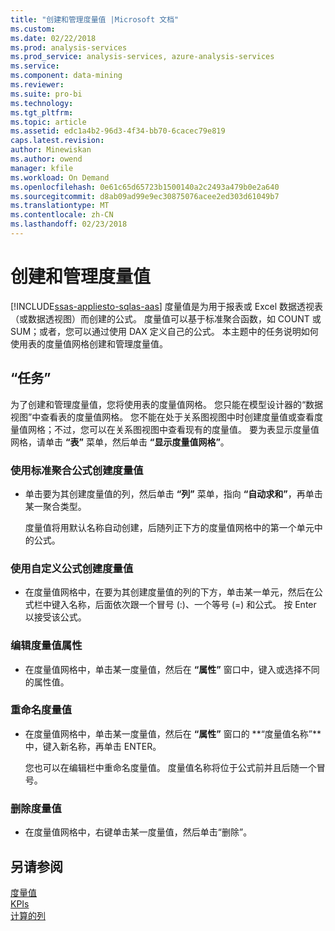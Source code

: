 ```yaml
---
title: "创建和管理度量值 |Microsoft 文档"
ms.custom: 
ms.date: 02/22/2018
ms.prod: analysis-services
ms.prod_service: analysis-services, azure-analysis-services
ms.service: 
ms.component: data-mining
ms.reviewer: 
ms.suite: pro-bi
ms.technology: 
ms.tgt_pltfrm: 
ms.topic: article
ms.assetid: edc1a4b2-96d3-4f34-bb70-6cacec79e819
caps.latest.revision: 
author: Minewiskan
ms.author: owend
manager: kfile
ms.workload: On Demand
ms.openlocfilehash: 0e61c65d65723b1500140a2c2493a479b0e2a640
ms.sourcegitcommit: d8ab09ad99e9ec30875076acee2ed303d61049b7
ms.translationtype: MT
ms.contentlocale: zh-CN
ms.lasthandoff: 02/23/2018
---
```

# <a name="create-and-manage-measures"></a>创建和管理度量值 
[!INCLUDE[ssas-appliesto-sqlas-aas](../../includes/ssas-appliesto-sqlas-aas.md)]
度量值是为用于报表或 Excel 数据透视表（或数据透视图）而创建的公式。 度量值可以基于标准聚合函数，如 COUNT 或 SUM；或者，您可以通过使用 DAX 定义自己的公式。 本主题中的任务说明如何使用表的度量值网格创建和管理度量值。  
  
## <a name="tasks"></a>“任务”  
 为了创建和管理度量值，您将使用表的度量值网格。 您只能在模型设计器的“数据视图”中查看表的度量值网格。 您不能在处于关系图视图中时创建度量值或查看度量值网格；不过，您可以在关系图视图中查看现有的度量值。 要为表显示度量值网格，请单击 **“表”** 菜单，然后单击 **“显示度量值网格”**。  
  
###  <a name="bkmk_create_stand"></a> 使用标准聚合公式创建度量值  
  
-   单击要为其创建度量值的列，然后单击 **“列”** 菜单，指向 **“自动求和”**，再单击某一聚合类型。  
  
     度量值将用默认名称自动创建，后随列正下方的度量值网格中的第一个单元中的公式。  
  
###  <a name="bkmk_create_custom"></a> 使用自定义公式创建度量值  
  
-   在度量值网格中，在要为其创建度量值的列的下方，单击某一单元，然后在公式栏中键入名称，后面依次跟一个冒号 (:)、一个等号 (=) 和公式。 按 Enter 以接受该公式。  
  
###  <a name="bkmk_edit"></a> 编辑度量值属性  
  
-   在度量值网格中，单击某一度量值，然后在 **“属性”** 窗口中，键入或选择不同的属性值。  
  
###  <a name="bkmk_rename"></a> 重命名度量值  
  
-   在度量值网格中，单击某一度量值，然后在 **“属性”** 窗口的 **“度量值名称”**中，键入新名称，再单击 ENTER。  
  
     您也可以在编辑栏中重命名度量值。 度量值名称将位于公式前并且后随一个冒号。  
  
###  <a name="bkmk_delete"></a> 删除度量值  
  
-   在度量值网格中，右键单击某一度量值，然后单击“删除”。  
  
## <a name="see-also"></a>另请参阅  
 [度量值](../../analysis-services/tabular-models/measures-ssas-tabular.md)   
 [KPIs](../../analysis-services/tabular-models/kpis-ssas-tabular.md)   
 [计算的列](../../analysis-services/tabular-models/ssas-calculated-columns.md)  
  
  
